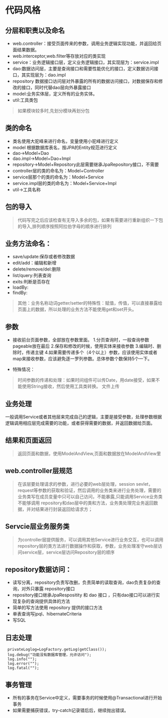 # 代码风格
## 分层和职责以及命名

* web.controller：接受页面传来的参数，调用业务逻辑实现功能，并返回给页面结果数据。
* web.interceptor,web.filter等存放对应的类实现
* service：业务逻辑接口层，定义业务逻辑接口，其实现层为：service.impl
* dao:数据访问层，主要是查询接口和需要性能优化的接口，定义数据访问接口，其实现层为：dao.impl
* repository 数据接口访问层对外暴露的所有的数据访问接口，对数据保存和修改的接口，同时代替dao层向外暴露接口
* model:业务实体层，定义所有的业务实体。
* util:工具类包

> 如果模块较多时,先划分模块再划分包
 
## 类的命名
* 类名使用大驼峰来进行命名，变量使用小驼峰进行定义
* model 根据数据库表名，按JPA的Entity规范进行定义
* dao->Model+Dao
* dao.impl->Model+Dao+Impl
* repository->Model+Repository此层需要继承JpaRepository接口，不需要
* controller层的类的命名为：Model+Controller
* service层那个的类的命名为：Model+Service
* service.impl层的类的命名为：Model+Service+Impl
* util->工具名称

## 包的导入
> 代码写完之后应该检查有无导入多余的包，如果有需要进行重新组织一下包的导入,排列顺序按照阿拉伯字母的顺序进行排列


## 业务方法命名：
* save/update:保存或者修改数据
* edit/add：编辑和新增
* delete/remove/del:删除
* list/query:列表查询
* exits:判断是否存在
* loadBy:
* findBy:
> 其他：业务名称动词getter/setter的特殊性：赋值，传值，可以直接暴露给页面上的数据，所以处理的业务方法不能使用get和set开头。

## 参数

* 接收前台页面参数，全部放在参数里面。
1.分页查询时，一般查询参数pageable放在最后
2.保存和修改的时候，使用实体来接收参数
3.编辑时、删除时，传递主键
4.如果需要传递多个（4个以上）参数，应该使用实体或者map来接收参数，应该避免逐一罗列参数。总体参数个数保持5个一下。

* 特殊情况：
> 时间参数的传递和处理：如果时间组件可以传Date，用date接受，如果不能使用String接收，然后使用工具类转换。
文件上传

## 业务处理
一般调用Service或者其他层来完成自己的逻辑，主要是接受参数，处理参数根据逻辑调用相应层完成需要的功能，或者获得需要的数据，并返回数据给页面。

## 结果和页面返回
> 返回页面和数据，使用ModelAndView,页面和数据放在ModelAndView里

## web.controller层规范

> 在该层要处理请求的参数，进行必要的web层处理，session sevlet，request等参数的获取和验证，然后调用的业务类来进行业务处理，需要的业务类写在成员变量中只可以自己访问，不能暴露,只能调用Service业务类不能够调用 repository和dao层中的类和方法，业务类处理完业务返回数据，并对结果进行封装返回给请求方；

## Servcie层业务服务类

> 为controller层提供服务，可以调用其他Service进行业务交互，也可以调用repository层的类方法进行数据操作和获取，参数，业务处理准守web层访问service层，service层访问Repository层的顺序

## repository数据访问：
* 读写分离，repository负责写改删，负责简单的读取查询，dao负责复杂的查询，对外只暴露 repository接口
* repository接口继承JpaRespositity 和 dao 接口 ，只有dao接口可以进行实现复杂的查询提供具体的方法
* 简单的写方法使用 repository 提供的接口方法
* 单表查询写jpql、hibernateCriteria
* 写SQL

## 日志处理
```
 privateLoglog=LogFactory.getLog(getClass());
 log.debug("功能没有数据库管理，允许访问");
 log.info("");
 log.error("");
 log.fatal("");
 ```

## 事务管理
* 所有的事务在Service中定义，需要事务的时候使用@Transactional进行开始事务
* 如果需要捕获错误，try-catch记录错后后，继续抛出错误。
